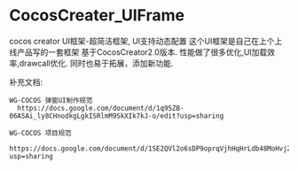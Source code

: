 # CocosCreater_UIFrame

cocos creator  UI框架-超简洁框架, UI支持动态配置
这个UI框架是自己在上个上线产品写的一套框架 基于CocosCreator2.0版本.
性能做了很多优化,UI加载效率,drawcall优化. 同时也易于拓展，添加新功能.

补充文档:

    WG-COCOS 弹窗UI制作规范
      https://docs.google.com/document/d/1q95ZB-06ASAi_ly8CHnodkgLgkISRlmM9SkXIk7kJ-o/edit?usp=sharing

    WG-COCOS 项目规范
      https://docs.google.com/document/d/1SE2QVl2o6sDP9oprqVjhHqHrLdb48MoHvjZtF2Uyg0I/edit?usp=sharing
